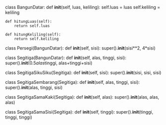 class BangunDatar:
    def __init__(self, luas, keliling):
        self.luas = luas
        self.keliling = keliling

    def hitungLuas(self):
        return self.luas

    def hitungKeliling(self):
        return self.keliling

class Persegi(BangunDatar):
    def __init__(self, sisi):
        super().__init__(sisi**2, 4*sisi)

class Segitiga(BangunDatar): def __init__(self, alas, tinggi, sisi): super().__init__(0.5*alas*tinggi, alas+tinggi+sisi)

class SegitigaSikuSiku(Segitiga): def __init__(self, sisi): super().__init__(sisi, sisi, sisi)

class SegitigaSembarang(Segitiga): def __init__(self, alas, tinggi, sisi): super().__init__(alas, tinggi, sisi)

class SegitigaSamaKaki(Segitiga): def __init__(self, alas): super().__init__(alas, alas, alas)

class SegitigaSamaSisi(Segitiga): def __init__(self, tinggi): super().__init__(tinggi, tinggi, tinggi)


‌
